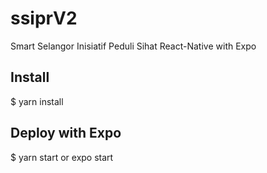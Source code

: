 # ssiprV2
Smart Selangor Inisiatif Peduli Sihat React-Native with Expo

## Install
$ yarn install

## Deploy with Expo
$ yarn start or expo start
